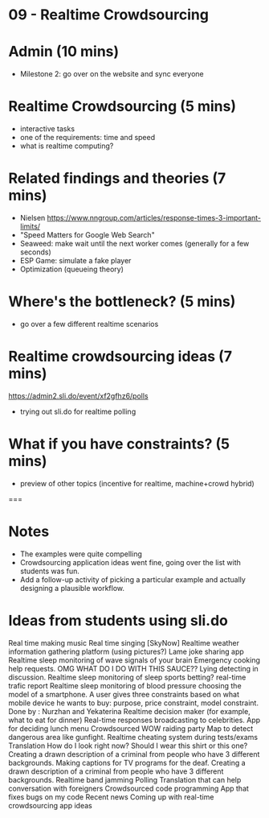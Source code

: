 # 09 - Realtime Crowdsourcing

# Admin (10 mins)
- Milestone 2: go over on the website and sync everyone

# Realtime Crowdsourcing (5 mins)
- interactive tasks
- one of the requirements: time and speed
- what is realtime computing?

# Related findings and theories (7 mins)
- Nielsen
https://www.nngroup.com/articles/response-times-3-important-limits/
- "Speed Matters for Google Web Search"
- Seaweed: make wait until the next worker comes (generally for a few seconds)
- ESP Game: simulate a fake player
- Optimization (queueing theory)

# Where's the bottleneck? (5 mins)
- go over a few different realtime scenarios

# Realtime crowdsourcing ideas (7 mins)
https://admin2.sli.do/event/xf2gfhz6/polls
- trying out sli.do for realtime polling

# What if you have constraints? (5 mins)
- preview of other topics (incentive for realtime, machine+crowd hybrid)

===
# Notes
- The examples were quite compelling
- Crowdsourcing application ideas went fine, going over the list with students was fun.
- Add a follow-up activity of picking a particular example and actually designing a plausible workflow.


# Ideas from students using sli.do

Real time making music
Real time singing
[SkyNow] Realtime weather information gathering platform (using pictures?)
Lame joke sharing app
Realtime sleep monitoring of wave signals of your brain
Emergency cooking help requests. OMG WHAT DO I DO WITH THIS SAUCE??
Lying detecting in discussion.
Realtime sleep monitoring of sleep
sports betting?
real-time trafic report
Realtime sleep monitoring of blood pressure
choosing the model of a smartphone. A user gives three constraints based on what mobile device he wants to buy: purpose, price constraint, model constraint. Done by : Nurzhan and Yekaterina
Realtime decision maker (for example, what to eat for dinner)
Real-time responses broadcasting to celebrities.
App for deciding lunch menu
Crowdsourced WOW raiding party
Map to detect dangerous area like gunfight.
Realtime cheating system during tests/exams
Translation
How do I look right now? Should I wear this shirt or this one?
Creating a drawn description of a criminal from people who have 3 different backgrounds.
Making captions for TV programs for the deaf.
Creating a drawn description of a criminal from people who have 3 different backgrounds.
Realtime band jamming
Polling
Translation that can help conversation with foreigners
Crowdsourced code programming
App that fixes bugs on my code
Recent news
Coming up with real-time crowdsourcing app ideas

